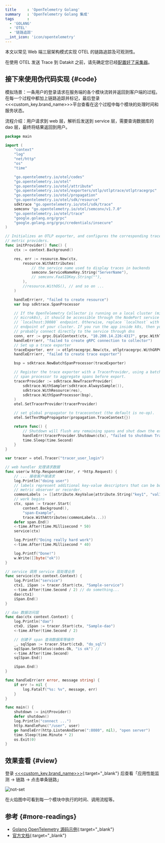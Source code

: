 ```yaml
---
title     : 'OpenTelemetry Golang'
summary   : 'OpenTelemetry Golang 集成'
tags      :
  - 'GOLANG'
  - 'OTEL'
  - '链路追踪'
__int_icon: 'icon/opentelemetry'
---
```



本文以常见 Web 端三层架构模式实现 OTEL 的链路追踪及可观测性。

在使用 OTEL 发送 Trace 到 Datakit 之前，请先确定您已经[配置好了采集器](opentelemetry.md)。

## 接下来使用伪代码实现 {#code}

模拟场景：一条用户的登录请求在服务端的各个模块流转并返回到客户端的过程。在每一个过程中都加上链路追踪并标记，最后登录<<<custom_key.brand_name>>>平台查看在这个过程中每个模块的处理时间和服务状态。

流程介绍：用户请求到 web 层，解析后发送到 service 层，需要查询数据库的 dao 层，最终将结果返回到用户。

``` go
package main

import (
    "context"
    "log"
    "net/http"
    "os"
    "time"

    "go.opentelemetry.io/otel/codes"
    "go.opentelemetry.io/otel"
    "go.opentelemetry.io/otel/attribute"
    "go.opentelemetry.io/otel/exporters/otlp/otlptrace/otlptracegrpc"
    "go.opentelemetry.io/otel/propagation"
    "go.opentelemetry.io/otel/sdk/resource"
    sdktrace "go.opentelemetry.io/otel/sdk/trace"
    semconv "go.opentelemetry.io/otel/semconv/v1.7.0"
    "go.opentelemetry.io/otel/trace"
    "google.golang.org/grpc"
    "google.golang.org/grpc/credentials/insecure"
)

// Initializes an OTLP exporter, and configures the corresponding trace and
// metric providers.
func initProvider() func() {
    ctx := context.Background()

    res, err := resource.New(ctx,
        resource.WithAttributes(
            // the service name used to display traces in backends
            semconv.ServiceNameKey.String("ServerName"),
            // semconv.FaaSIDKey.String(""),
        ),
        //resource.WithOS(), // and so on ...
    )

    handleErr(err, "failed to create resource")
    var bsp sdktrace.SpanProcessor

    // If the OpenTelemetry Collector is running on a local cluster (minikube or
    // microk8s), it should be accessible through the NodePort service at the
    // `localhost:30080` endpoint. Otherwise, replace `localhost` with the
    // endpoint of your cluster. If you run the app inside k8s, then you can
    // probably connect directly to the service through dns
    conn, err := grpc.DialContext(ctx, "10.200.14.226:4317", grpc.WithTransportCredentials(insecure.NewCredentials()), grpc.WithBlock())
    handleErr(err, "failed to create gRPC connection to collector")
    // Set up a trace exporter
    traceExporter, err := otlptracegrpc.New(ctx, otlptracegrpc.WithGRPCConn(conn))
    handleErr(err, "failed to create trace exporter")

    bsp = sdktrace.NewBatchSpanProcessor(traceExporter)

    // Register the trace exporter with a TracerProvider, using a batch
    // span processor to aggregate spans before export.
    tracerProvider := sdktrace.NewTracerProvider(
        sdktrace.WithSampler(sdktrace.AlwaysSample()),
        sdktrace.WithResource(res),
        sdktrace.WithSpanProcessor(bsp),
    )
    otel.SetTracerProvider(tracerProvider)

    // set global propagator to tracecontext (the default is no-op).
    otel.SetTextMapPropagator(propagation.TraceContext{})

    return func() {
        // Shutdown will flush any remaining spans and shut down the exporter.
        handleErr(tracerProvider.Shutdown(ctx), "failed to shutdown TracerProvider")
        time.Sleep(time.Second)
    }
}

var tracer = otel.Tracer("tracer_user_login")

// web handler 处理请求数据
func user(w http.ResponseWriter, r *http.Request) {
    // ... 接收客户端请求
    log.Println("doing user")
    // labels represent additional key-value descriptors that can be bound to a
    // metric observer or recorder.
    commonLabels := []attribute.KeyValue{attribute.String("key1", "val1")}
    // work begins
    ctx, span := tracer.Start(
        context.Background(),
        "span-Example",
        trace.WithAttributes(commonLabels...))
    defer span.End()
    <-time.After(time.Millisecond * 50)
    service(ctx)

    log.Printf("Doing really hard work")
    <-time.After(time.Millisecond * 40)

    log.Printf("Done!")
    w.Write([]byte("ok"))
}

// service 调用 service 层处理业务
func service(ctx context.Context) {
    log.Println("service")
    ctx1, iSpan := tracer.Start(ctx, "Sample-service")
    <-time.After(time.Second / 2) // do something...
    dao(ctx1)
    iSpan.End()
}

// dao 数据访问层
func dao(ctx context.Context) {
    log.Println("dao")
    ctxD, iSpan := tracer.Start(ctx, "Sample-dao")
    <-time.After(time.Second / 2)

    // 创建子 span 查询数据库等操作
    _, sqlSpan := tracer.Start(ctxD, "do_sql")
    sqlSpan.SetStatus(codes.Ok, "is ok") //
    <-time.After(time.Second)
    sqlSpan.End()

    iSpan.End()
}

func handleErr(err error, message string) {
    if err != nil {
        log.Fatalf("%s: %v", message, err)
    }
}

func main() {
    shutdown := initProvider()
    defer shutdown()
    log.Println("connect ...")
    http.HandleFunc("/user", user)
    go handleErr(http.ListenAndServe(":8080", nil), "open server")
    time.Sleep(time.Minute * 2)
    os.Exit(0)
}
```

## 效果查看 {#view}

登录 [<<<custom_key.brand_name>>>](https://console.<<<custom_key.brand_main_domain>>>/tracing/service/table?time=15m){:target="_blank"} 后查看「应用性能监测 -> 链路 -> 点击单条链路」

![not-set](imgs/otel-go-example.png)

在火焰图中可看到每一个模块中执行的时间、调用流程等。

## 参考 {#more-readings}

- [Golang OpenTelemetry 源码示例](https://github.com/open-telemetry/opentelemetry-go/tree/main/example/otel-collector){:target="_blank"}
- [官方文档](https://opentelemetry.io/docs/instrumentation/go/getting-started/){:target="_blank"}
